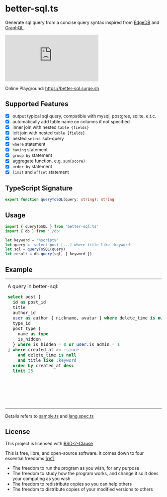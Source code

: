 # better-sql.ts

Generate sql query from a concise query syntax inspired from [EdgeDB](https://www.edgedb.com/blog/edgedb-1-0) and [GraphQL](https://graphql.org/).

[![npm Package Version](https://img.shields.io/npm/v/better-sql.ts)](https://www.npmjs.com/package/better-sql.ts)

Online Playground: https://better-sql.surge.sh

<!-- [![npm Package Downloads](https://img.shields.io/npm/dm/better-sql.ts)](https://www.npmtrends.com/better-sql-lang) -->

## Supported Features

- [x] output typical sql query, compatible with mysql, postgres, sqlite, e.t.c.
- [x] automatically add table name on columns if not specified
- [x] inner join with nested `table {fields}`
- [x] left join with nested `table [fields]`
- [x] nested `select` sub-query
- [x] `where` statement
- [x] `having` statement
- [x] `group by` statement
- [x] aggregate function, e.g. `sum(score)`
- [x] `order by` statement
- [x] `limit` and `offset` statement

## TypeScript Signature

```typescript
export function queryToSQL(query: string): string
```

## Usage

```typescript
import { queryToSQL } from 'better-sql.ts'
import { db } from './db'

let keyword = '%script%'
let query = 'select post [...] where title like :keyword'
let sql = queryToSQL(query)
let result = db.query(sql, { keyword })
```

## Example

<table>
<tbody>
<tr>
<td>
A query in better-sql:

```sql
select post [
  id as post_id
  title
  author_id
  user as author { nickname, avatar } where delete_time is null
  type_id
  post_type {
    name as type
    is_hidden
  } where is_hidden = 0 or user.is_admin = 1
] where created_at >= :since
    and delete_time is null
    and title like :keyword
  order by created_at desc
  limit 25







```

</td>
<td>
is converted into formatted sql as below:

```sql
select
  post.id as post_id
, post.title
, post.author_id
, author.nickname
, author.avatar
, post.type_id
, post_type.name as type
, post_type.is_hidden
from post
inner join user as author on author.id = post.author_id
inner join post_type on post_type.id = post.post_type_id
where author.delete_time is null
  and (post_type.is_hidden = 0
   or user.is_admin = 1)
  and post.created_at >= :since
  and post.delete_time is null
  and post.title like :keyword
order by
  post.created_at desc
limit 25
```

</td>
</tr>
</tbody>
</table>

Details refers to [sample.ts](./test/sample.ts) and [lang.spec.ts](./test/lang.spec.ts)

## License

This project is licensed with [BSD-2-Clause](./LICENSE)

This is free, libre, and open-source software. It comes down to four essential freedoms [[ref]](https://seirdy.one/2021/01/27/whatsapp-and-the-domestication-of-users.html#fnref:2):

- The freedom to run the program as you wish, for any purpose
- The freedom to study how the program works, and change it so it does your computing as you wish
- The freedom to redistribute copies so you can help others
- The freedom to distribute copies of your modified versions to others
